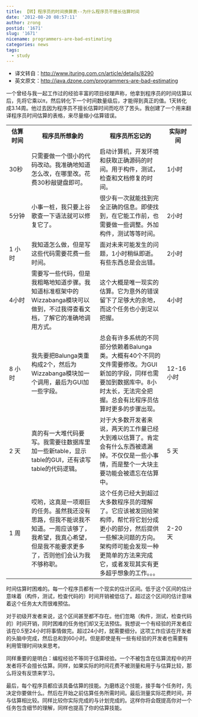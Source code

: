 ```yaml
---
title: 【转】程序员的时间换算表--为什么程序员不擅长估算时间
date: '2012-08-20 08:57:11'
author: zrong
postid: '1671'
slug: '1671'
nicename: programmers-are-bad-estimating
categories: news
tags:
  - study
---
```


- 译文转自：<http://www.ituring.com.cn/article/details/8290>  
- 英文原文：<http://java.dzone.com/programmers-are-bad-estimating>

一个曾经与我一起工作过的经验丰富的项目经理声称，他拿到程序员的时间估算以后，先将它乘以π，然后转化下一个时间数量级后，才能得到真正的值。1天转化成3.14周。他过去因为程序员不擅长估算时间而吃尽了苦头。我创建了一个用来翻译程序员时间估算的表格，来尽量缩小估算错误。<!--more-->

<table>
<tbody>
<tr>
<th width="12%">
估算时间

</th>
<th>
程序员所想象的

</th>
<th>
程序员所忘记的

</th>
<th width="15%">
实际时间

</th>
</tr>
<tr>
<td>
30秒

</td>
<td>
只需要做一个很小的代码改动。我准确地知道怎么改，在哪里改。花费30秒敲键盘即可。

</td>
<td>
启动计算机，开发环境和获取正确源码的时间。用于构件，测试，检查和文档修复的时间。

</td>
<td>
1小时

</td>
</tr>
<tr>
<td>
5分钟

</td>
<td>
小事一桩，我只要上谷歌查一下语法就可以修复它了。

</td>
<td>
很少有一次就能找到完全正确的信息。即使找到，在它能工作前，也需要做一些调整。外加构件，测试等等时间。

</td>
<td>
2小时

</td>
</tr>
<tr>
<td>
1 小时

</td>
<td>
我知道怎么做，但是写这些代码需要花费一些时间。

</td>
<td>
面对未来可能发生的问题，1小时稍纵即逝。有些东西总是会出错。

</td>
<td>
2小时

</td>
</tr>
<tr>
<td>
4小时

</td>
<td>
需要写一些代码，但是我粗略地知道步骤。我知道标准框架中的Wizzabanga模块可以做到，不过我得查看文档，了解它的准确地调用方式。

</td>
<td>
这个大概是唯一现实的估算。它为意外的错误留下了足够大的余地，而这个任务也小到足以把握。

</td>
<td>
4小时

</td>
</tr>
<tr>
<td>
8 小时

</td>
<td>
我先要把Balunga类重构成2个，然后为Wizzabanga模块加一个调用，最后为GUI加一些字段。

</td>
<td>
总会有许多系统的不同部分依赖着Balunga类。大概有40个不同的文件需要修改。为GUI新加的字段，同样也需要加到数据库中。8小时太长，无法完全把握。总会有比程序员估算时更多的步骤出现。

</td>
<td>
12-16小时

</td>
</tr>
<tr>
<td>
2 天

</td>
<td>
真的有一大堆代码要写。我需要往数据库里加一些新table，显示table的GUI，还有读写table的代码逻辑。

</td>
<td>
对于大多数开发者来说，两天的工作量已经大到难以估算了。肯定会有什么东西被遗漏掉。不仅仅是一些小事情，而是整个一大块主要功能会被遗忘在估算中。

</td>
<td>
5 天

</td>
</tr>
<tr>
<td>
1 周

</td>
<td>
哎哟，这真是一项艰巨的任务。虽然我还没有思路，但我不能说我不知道。一周应该够了，我希望，我真心希望，但是我不能要求更多了，否则他们会认为我不够称职。

</td>
<td>
这个任务已经大到超过大多数程序员的理解了。它应该被发回给架构师，帮忙将它划分成更小的部分，然后提供一些解决问题的方向。架构师可能会发现一种更简单的方法来完成它，或者发现其实有更多超乎想象的工作。。。

</td>
<td>
2-20 天

</td>
</tr>
</tbody>
</table>

时间估算时困难的。每一个程序员都有一个现实的估计区间。低于这个区间的估计意味着（构件，测试，检查代码的）时间开销被低估了。超过这个区间的估计意味着这个任务太大而很难预估。

对于初级开发者来说，这个区间甚至都不存在。他们忽略（构件，测试，检查代码的）时间开销，同时困难的任务他们却又无法预估。我想说一个有经验的开发者应该在0.5至24小时将事情做完。超过24小时，就需要细分。这项工作应该在开发者的头脑中完成，然后总和到60小时。但是即使是有一些有经验的开发者也需要有利用管理时间块来思考。

同样重要的是明白：编程经验不等同于估算经验。一个不被包含在估算流程中的开发者将不会擅长估算。同样，如果实际的时间花费不被测量和用于与估算比较，那么将没有反馈来学习。

最后，每个程序员都应该具备估算的技能。为磨练这个技能，接手每个任务时，先决定你要做什么。然后在开始之前估算任务所需时间。最后测量实际花费时间，并与估算相比较。同样比较你实际完成的与计划完成的。这样你将会既提高你对一个任务包含细节的理解，同样也提高了你的估算技能。
